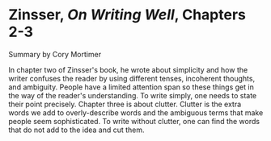 # Zinsser, _On Writing Well_, Chapters 2-3

Summary by Cory Mortimer

In chapter two of Zinsser's book, he wrote about simplicity and how the writer confuses the reader by using different tenses, incoherent thoughts, and ambiguity. People have a limited attention span so these things get in the way of the reader's understanding. To write simply, one needs to state their point precisely. Chapter three is about clutter. Clutter is the extra words we add to overly-describe words and the ambiguous terms that make people seem sophisticated. To write without clutter, one can find the words that do not add to the idea and cut them.